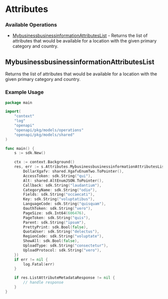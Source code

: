 # Attributes

### Available Operations

* [MybusinessbusinessinformationAttributesList](#mybusinessbusinessinformationattributeslist) - Returns the list of attributes that would be available for a location with the given primary category and country.

## MybusinessbusinessinformationAttributesList

Returns the list of attributes that would be available for a location with the given primary category and country.

### Example Usage

```go
package main

import(
	"context"
	"log"
	"openapi"
	"openapi/pkg/models/operations"
	"openapi/pkg/models/shared"
)

func main() {
    s := sdk.New()

    ctx := context.Background()
    res, err := s.Attributes.MybusinessbusinessinformationAttributesList(ctx, operations.MybusinessbusinessinformationAttributesListRequest{
        DollarXgafv: shared.XgafvEnumTwo.ToPointer(),
        AccessToken: sdk.String("qui"),
        Alt: shared.AltEnumJSON.ToPointer(),
        Callback: sdk.String("laudantium"),
        CategoryName: sdk.String("odio"),
        Fields: sdk.String("occaecati"),
        Key: sdk.String("voluptatibus"),
        LanguageCode: sdk.String("quisquam"),
        OauthToken: sdk.String("vero"),
        PageSize: sdk.Int64(606476),
        PageToken: sdk.String("quis"),
        Parent: sdk.String("ipsum"),
        PrettyPrint: sdk.Bool(false),
        QuotaUser: sdk.String("delectus"),
        RegionCode: sdk.String("voluptate"),
        ShowAll: sdk.Bool(false),
        UploadType: sdk.String("consectetur"),
        UploadProtocol: sdk.String("vero"),
    })
    if err != nil {
        log.Fatal(err)
    }

    if res.ListAttributeMetadataResponse != nil {
        // handle response
    }
}
```
